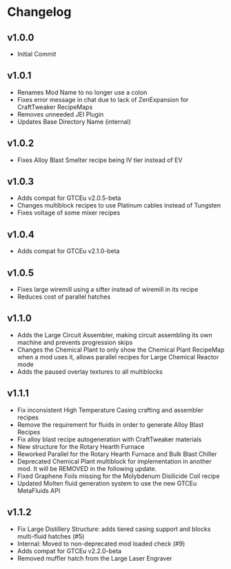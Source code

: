 # Changelog

## v1.0.0
 * Initial Commit

## v1.0.1
 * Renames Mod Name to no longer use a colon
 * Fixes error message in chat due to lack of ZenExpansion for CraftTweaker RecipeMaps
 * Removes unneeded JEI Plugin
 * Updates Base Directory Name (internal)

## v1.0.2
 * Fixes Alloy Blast Smelter recipe being IV tier instead of EV

## v1.0.3
 * Adds compat for GTCEu v2.0.5-beta
 * Changes multiblock recipes to use Platinum cables instead of Tungsten
 * Fixes voltage of some mixer recipes

## v1.0.4
 * Adds compat for GTCEu v2.1.0-beta

## v1.0.5
 * Fixes large wiremill using a sifter instead of wiremill in its recipe
 * Reduces cost of parallel hatches

## v1.1.0
 * Adds the Large Circuit Assembler, making circuit assembling its own machine and prevents progression skips
 * Changes the Chemical Plant to only show the Chemical Plant RecipeMap when a mod uses it, allows parallel recipes for Large Chemical Reactor mode
 * Adds the paused overlay textures to all multiblocks

## v1.1.1
 * Fix inconsistent High Temperature Casing crafting and assembler recipes
 * Remove the requirement for fluids in order to generate Alloy Blast Recipes
 * Fix alloy blast recipe autogeneration with CraftTweaker materials
 * New structure for the Rotary Hearth Furnace
 * Reworked Parallel for the Rotary Hearth Furnace and Bulk Blast Chiller
 * Deprecated Chemical Plant multiblock for implementation in another mod. It will be REMOVED in the following update.
 * Fixed Graphene Foils missing for the Molybdenum Disilicide Coil recipe
 * Updated Molten fluid generation system to use the new GTCEu MetaFluids API

## v1.1.2
 * Fix Large Distillery Structure: adds tiered casing support and blocks multi-fluid hatches (#5)
 * Internal: Moved to non-deprecated mod loaded check (#9)
 * Adds compat for GTCEu v2.2.0-beta
 * Removed muffler hatch from the Large Laser Engraver
